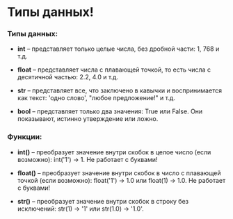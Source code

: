 # Типы данных!

### Типы данных:

- **int** – представляет только целые числа, без дробной части: 1, 768 и т.д.

- **float** – представляет числа с плавающей точкой, то есть числа с десятичной частью: 2.2, 4.0 и т.д.

- **str** – представляет все, что заключено в кавычки и воспринимается как текст: 'одно слово', "любое предложение!" и т.д.

- **bool** – представляет только два значения: True или False. Они показывают, истинно утверждение или ложно.

### Функции:

- **int()** – преобразует значение внутри скобок в целое число (если возможно): int('1') → 1. Не работает с буквами!

- **float()** – преобразует значение внутри скобок в число с плавающей точкой (если возможно): float('1') → 1.0 или float(1) → 1.0. Не работает с буквами!

- **str()** – преобразует значение внутри скобок в строку без исключений: str(1) → '1' или str(1.0) → '1.0'.
